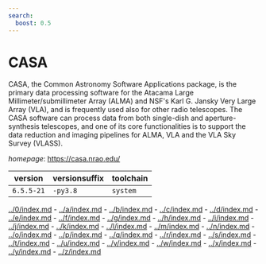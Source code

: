 ```yaml
---
search:
  boost: 0.5
---
```

# CASA

CASA, the Common Astronomy Software Applications package, is the primary data processing software for the Atacama Large Millimeter/submillimeter Array (ALMA) and NSF's Karl G. Jansky Very Large Array (VLA), and is frequently used also for other radio telescopes. The CASA software can process data from both single-dish and aperture-synthesis telescopes, and one of its core functionalities is to support the data reduction and imaging pipelines for ALMA, VLA and the VLA Sky Survey (VLASS).

*homepage*: <https://casa.nrao.edu/>

version | versionsuffix | toolchain
--------|---------------|----------
``6.5.5-21`` | ``-py3.8`` | ``system``

[../0/index.md](0) - [../a/index.md](a) - [../b/index.md](b) - [../c/index.md](c) - [../d/index.md](d) - [../e/index.md](e) - [../f/index.md](f) - [../g/index.md](g) - [../h/index.md](h) - [../i/index.md](i) - [../j/index.md](j) - [../k/index.md](k) - [../l/index.md](l) - [../m/index.md](m) - [../n/index.md](n) - [../o/index.md](o) - [../p/index.md](p) - [../q/index.md](q) - [../r/index.md](r) - [../s/index.md](s) - [../t/index.md](t) - [../u/index.md](u) - [../v/index.md](v) - [../w/index.md](w) - [../x/index.md](x) - [../y/index.md](y) - [../z/index.md](z)


